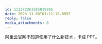 ```yaml
---
id: 111372263285819265
date: 2023-11-08T01:11:12.895Z
reply: false
media_attachments: 0
---
```


阿里云官网不知道使用了什么新技术，卡成 PPT。

